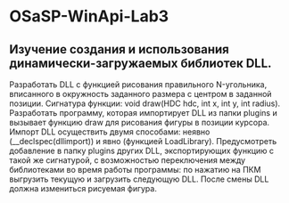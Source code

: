 # OSaSP-WinApi-Lab3

Изучение создания и использования динамически-загружаемых библиотек DLL.
---------------------------------------------------------------------------
Разработать DLL с функцией рисования правильного N-угольника, вписанного в окружность заданного размера с центром в заданной позиции.
Сигнатура функции: void draw(HDC hdc, int x, int y, int radius).
Разработать программу, которая импортирует DLL из папки plugins и вызывает функцию draw для рисования фигуры в позиции курсора. Импорт DLL осуществить двумя способами: неявно (__declspec(dllimport)) и явно (функцией LoadLibrary).
Предусмотреть добавление в папку plugins других DLL, экспортирующих функцию с такой же сигнатурой, с возможностью переключения между библиотеками во время работы программы: по нажатию на ПКМ выгрузить текущую и загрузить следующую DLL. После смены DLL должна измениться рисуемая фигура.
